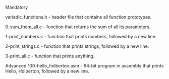 Mandatory



variadic_functions.h - header file that contains all function prototypes.

0-sum_them_all.c - function that returns the sum of all its parameters.

1-print_numbers.c - function that prints numbers, followed by a new line.

2-print_strings.c - function that prints strings, followed by a new line.

3-print_all.c - function that prints anything.

Advanced
100-hello_holberton.asm - 64-bit program in assembly that prints Hello, Holberton, followed by a new line.